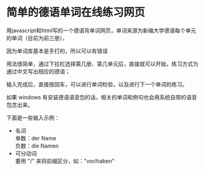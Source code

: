 # 简单的德语单词在线练习网页

用javascript和html写的一个德语背单词网页，单词来源为新编大学德语每个单元的单词（目前为前三册）。

因为单词库基本是手打的，所以可以有错误

用法很简单，通过下拉栏选择第几册、第几单元后，直接就可以开始，练习方式为通过中文写出相应的德语；

输入完成后，直接按回车，可以进行单词检验，以及进行下一个单词的练习。

如果 windows 有安装德语语音包的话，相关的单词和例句也会用系统自带的语音包念出来。

下面是一些输入示例：

- 名词  
  单数：der Name  
  负数：die Namen  
- 可分动词  
  要用 "/" 来将前缀区分，如："vor/haben"
